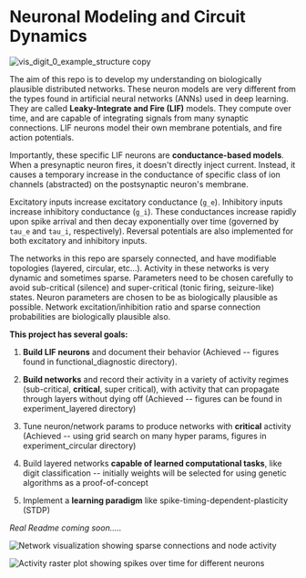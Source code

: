 # Neuronal Modeling and Circuit Dynamics

![vis_digit_0_example_structure copy](https://github.com/user-attachments/assets/13f5652c-879f-44b9-b498-9c60fdffd87c)

The aim of this repo is to develop my understanding on biologically plausible distributed networks. These neuron models are very different from the types found in artificial neural networks (ANNs) used in deep learning. They are called **Leaky-Integrate and Fire (LIF)** models. They compute over time, and are capable of integrating signals from many synaptic connections. LIF neurons model their own membrane potentials, and fire action potentials.

Importantly, these specific LIF neurons are **conductance-based models**.
When a presynaptic neuron fires, it doesn't directly inject current. Instead, it causes a temporary increase in the conductance of specific class of ion channels (abstracted) on the postsynaptic neuron's membrane.

Excitatory inputs increase excitatory conductance (`g_e`).
Inhibitory inputs increase inhibitory conductance (`g_i`). These conductances increase rapidly upon spike arrival and then decay exponentially over time (governed by `tau_e` and `tau_i`, respectively). Reversal potentials are also implemented for both excitatory and inhibitory inputs.

The networks in this repo are sparsely connected, and have modifiable topologies (layered, circular, etc...). Activity in these networks is very dynamic and sometimes sparse. Parameters need to be chosen carefully to avoid sub-critical (silence) and super-critical (tonic firing, seizure-like) states. Neuron parameters are chosen to be as biologically plausible as possible. Network excitation/inhibition ratio and sparse connection probabilities are biologically plausible also.

**This project has several goals:**

1. **Build LIF neurons** and document their behavior (Achieved -- figures found in functional_diagnostic directory).

2. **Build networks** and record their activity in a variety of activity regimes (sub-critical, **critical**, super critical), with activity that can propagate through layers without dying off (Achieved -- figures can be found in experiment_layered directory)

3. Tune neuron/network params to produce networks with **critical** activity (Achieved -- using grid search on many hyper params, figures in experiment_circular directory)

4. Build layered networks **capable of learned computational tasks**, like digit classification -- initially weights will be selected for using genetic algorithms as a proof-of-concept

5. Implement a **learning paradigm** like spike-timing-dependent-plasticity (STDP)

*Real Readme coming soon.....*

![Network visualization showing sparse connections and node activity](https://github.com/user-attachments/assets/fee5d93d-233e-4405-a015-d074a1fd1ae4)

![Activity raster plot showing spikes over time for different neurons](https://github.com/user-attachments/assets/b932a870-d15c-4e6d-a424-508d8dde3f9e)



